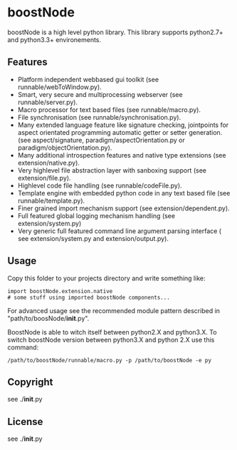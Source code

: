 <!-- region vim modline

vim: set tabstop=4 shiftwidth=4 expandtab:
vim: foldmethod=marker foldmarker=region,endregion:

endregion

region header

Copyright Torben Sickert 16.12.2012

License
   This library written by Torben Sickert stand under a creative commons
   naming 3.0 unported license.
   see http://creativecommons.org/licenses/by/3.0/deed.de

endregion -->

boostNode
=========

boostNode is a high level python library.
This library supports python2.7+ and python3.3+ environements.

Features
--------

* Platform independent webbased gui toolkit (see runnable/webToWindow.py).
* Smart, very secure and multiprocessing webserver (see runnable/server.py).
* Macro processor for text based files (see runnable/macro.py).
* File synchronisation (see runnable/synchronisation.py).
* Many extended language feature like signature checking, jointpoints for
  aspect orientated programming automatic getter or setter generation.
  (see aspect/signature, paradigm/aspectOrientation.py or
   paradigm/objectOrientation.py).
* Many additional introspection features and native type extensions
  (see extension/native.py).
* Very highlevel file abstraction layer with sanboxing support
  (see extension/file.py).
* Highlevel code file handling (see runnable/codeFile.py).
* Template engine with embedded python code in any text based file
  (see runnable/template.py).
* Finer grained import mechanism support (see extension/dependent.py).
* Full featured global logging mechanism handling (see extension/system.py)
* Very generic full featured command line argument parsing interface (
  see extension/system.py and extension/output.py).

Usage
-----

Copy this folder to your projects directory and write something like:

    import boostNode.extension.native
    # some stuff using imported boostNode components...

For advanced usage see the recommended module pattern described in
"path/to/boosNode/__init__.py".

BoostNode is able to witch itself between python2.X and python3.X.
To switch boostNode version between python3.X and python 2.X use this
command:

    /path/to/boostNode/runnable/macro.py -p /path/to/boostNode -e py

Copyright
---------

see ./__init__.py

License
-------

see ./__init__.py
